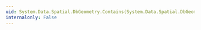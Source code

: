 ```yaml
---
uid: System.Data.Spatial.DbGeometry.Contains(System.Data.Spatial.DbGeometry)
internalonly: False
---
```

